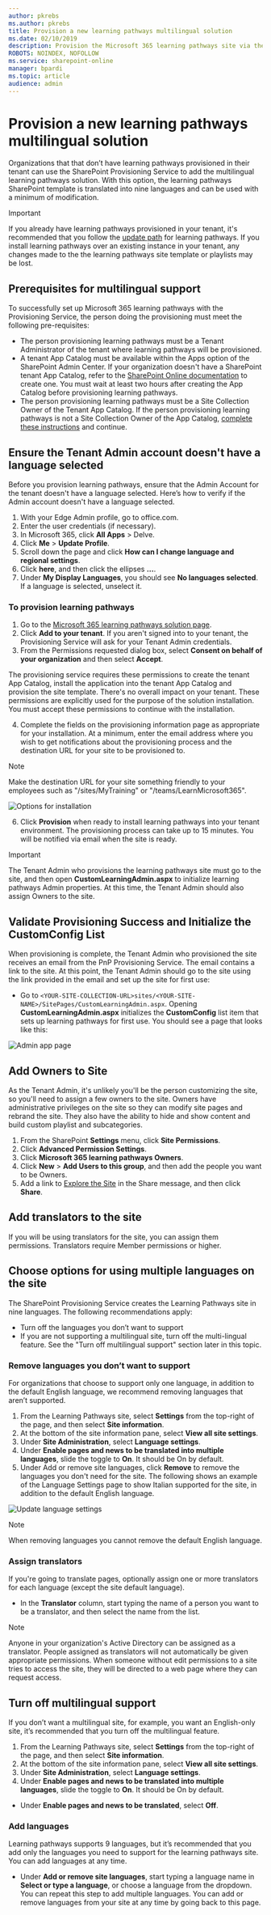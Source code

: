 ```yaml
---
author: pkrebs
ms.author: pkrebs
title: Provision a new learning pathways multilingual solution
ms.date: 02/10/2019
description: Provision the Microsoft 365 learning pathways site via the SharePoint Provisioning Service
ROBOTS: NOINDEX, NOFOLLOW
ms.service: sharepoint-online
manager: bpardi
ms.topic: article
audience: admin
---
```


# Provision a new learning pathways multilingual solution
Organizations that that don’t have learning pathways provisioned in their tenant can use the SharePoint Provisioning Service to add the multilingual learning pathways solution. With this option, the learning pathways SharePoint template is translated into nine languages and can be used with a minimum of modification. 

> [!IMPORTANT]
> If you already have learning pathways provisioned in your tenant, it's recommended that you follow the [update path](custom_update_ml.md) for learning pathways. If you install learning pathways over an existing instance in your tenant, any changes made to the the learning pathways site template or playlists may be lost.

## Prerequisites for multilingual support
 
To successfully set up Microsoft 365 learning pathways with the Provisioning Service, the person doing the provisioning must meet the following pre-requisites: 
 
- The person provisioning learning pathways must be a Tenant Administrator of the tenant where learning pathways will be provisioned.  
- A tenant App Catalog must be available within the Apps option of the SharePoint Admin Center. If your organization doesn't have a SharePoint tenant App Catalog, refer to the [SharePoint Online documentation](/sharepoint/use-app-catalog) to create one. You must wait at least two hours after creating the App Catalog before provisioning learning pathways.  
- The person provisioning learning pathways must be a Site Collection Owner of the Tenant App Catalog. If the person provisioning learning pathways is not a Site Collection Owner of the App Catalog, [complete these instructions](addappadmin.md) and continue. 

## Ensure the Tenant Admin account doesn't have a language selected
Before you provision learning pathways, ensure that the Admin Account for the tenant doesn't have a language selected. Here’s how to verify if the Admin account doesn't have a language selected. 
1.	With your Edge Admin profile, go to office.com.
2.	Enter the user credentials (if necessary).
3.	In Microsoft 365, click **All Apps** > Delve. 
4.	Click **Me** > **Update Profile**.
5.	Scroll down the page and click **How can I change language and regional settings**.
6.	Click **here**, and then click the ellipses **...**.
7.	Under **My Display Languages**, you should see **No languages selected**. If a language is selected, unselect it.

### To provision learning pathways

1. Go to the [Microsoft 365 learning pathways solution page](https://adoption.microsoft.com/microsoft-365-learning-pathways/).
2. Click **Add to your tenant**. If you aren't signed into to your tenant, the Provisioning Service will ask for your Tenant Admin credentials. 
3. From the Permissions requested dialog box, select **Consent on behalf of your organization** and then select **Accept**.

The provisioning service requires these permissions to create the tenant App Catalog, install the application into the tenant App Catalog and provision the site template. There's no overall impact on your tenant. These permissions are explicitly used for the purpose of the solution installation. You must accept these permissions to continue with the installation.

4. Complete the fields on the provisioning information page as appropriate for your installation. At a minimum, enter the email address where you wish to get notifications about the provisioning process and the destination URL for your site to be provisioned to.  
> [!NOTE]
> Make the destination URL for your site something friendly to your employees such as "/sites/MyTraining" or "/teams/LearnMicrosoft365".

![Options for installation](media/inst_options.png)

6. Click **Provision** when ready to install learning pathways into your tenant environment.  The provisioning process can take up to 15 minutes. You will be notified via email when the site is ready. 

> [!IMPORTANT]
> The Tenant Admin who provisions the learning pathways site must go to the site, and then open **CustomLearningAdmin.aspx** to initialize learning pathways Admin properties. At this time, the Tenant Admin should also assign Owners to the site. 

## Validate Provisioning Success and Initialize the CustomConfig List

When provisioning is complete, the Tenant Admin who provisioned the site receives an email from the PnP Provisioning Service. The email contains a link to the site. At this point, the Tenant Admin should go to the site using the link provided in the email and set up the site for first use:

- Go to `<YOUR-SITE-COLLECTION-URL>sites/<YOUR-SITE-NAME>/SitePages/CustomLearningAdmin.aspx`. Opening **CustomLearningAdmin.aspx** initializes the **CustomConfig** list item that sets up learning pathways for first use. You should see a page that looks like this:

![Admin app page](media/cg-adminapppage.png)

## Add Owners to Site
As the Tenant Admin, it's unlikely you'll be the person customizing the site, so you'll need to assign a few owners to the site. Owners have administrative privileges on the site so they can modify site pages and rebrand the site. They also have the ability to hide and show content and build custom playlist and subcategories.  

1. From the SharePoint **Settings** menu, click **Site Permissions**.
2. Click **Advanced Permission Settings**.
3. Click **Microsoft 365 learning pathways Owners**.
4. Click **New** > **Add Users to this group**, and then add the people you want to be Owners. 
5. Add a link to [Explore the Site](custom_exploresite.md) in the Share message, and then click **Share**.

## Add translators to the site
If you will be using translators for the site, you can assign them permissions. Translators require Member permissions or higher. 

## Choose options for using multiple languages on the site
The SharePoint Provisioning Service creates the Learning Pathways site in nine languages. The following recommendations apply:
- Turn off the languages you don’t want to support
- If you are not supporting a multilingual site, turn off the multi-lingual feature. See the "Turn off multilingual support" section later in this topic.

### Remove languages you don’t want to support
For organizations that choose to support only one language, in addition to the default English language, we recommend removing languages that aren’t supported. 
1. From the Learning Pathways site, select **Settings** from the top-right of the page, and then select **Site information**.
2. At the bottom of the site information pane, select **View all site settings**.
3. Under **Site Administration**, select **Language settings**.
4. Under **Enable pages and news to be translated into multiple languages**, slide the toggle to **On**. It should be On by default.
5. Under Add or remove site languages, click **Remove** to remove the languages you don't need for the site. The following shows an example of the Language Settings page to show Italian supported for the site, in addition to the default English language.

![Update language settings](media/custom_update_ml_langsettings.png)

> [!NOTE]
> When removing languages you cannot remove the default English language. 

### Assign translators
If you're going to translate pages, optionally assign one or more translators for each language (except the site default language). 
- In the **Translator** column, start typing the name of a person you want to be a translator, and then select the name from the list. 

> [!NOTE]
> Anyone in your organization's Active Directory can be assigned as a translator. People assigned as translators will not automatically be given appropriate permissions. When someone without edit permissions to a site tries to access the site, they will be directed to a web page where they can request access.

## Turn off multilingual support
If you don’t want a multilingual site, for example, you want an English-only site, it’s recommended that you turn off the multilingual feature. 

1. From the Learning Pathways site, select **Settings** from the top-right of the page, and then select **Site information**.
2. At the bottom of the site information pane, select **View all site settings**.
3. Under **Site Administration**, select **Language settings**.
4. Under **Enable pages and news to be translated into multiple languages**, slide the toggle to **On**. It should be On by default.
- Under **Enable pages and news to be translated**, select **Off**. 

### Add languages
Learning pathways supports 9 languages, but it’s recommended that you add only the languages you need to support for the learning pathways site. You can add languages at any time. 
- Under **Add or remove site languages**, start typing a language name in **Select or type a language**, or choose a language from the dropdown. You can repeat this step to add multiple languages. You can add or remove languages from your site at any time by going back to this page.
